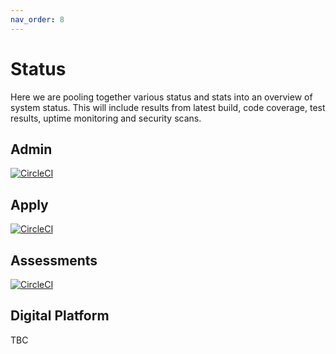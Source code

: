 ```yaml
---
nav_order: 8
---
```

# Status

Here we are pooling together various status and stats into an overview of system status. This will include results from latest build, code coverage, test results, uptime monitoring and security scans.

## Admin

[![CircleCI](https://circleci.com/gh/jac-uk/admin/tree/master.svg?style=svg)](https://circleci.com/gh/jac-uk/admin/tree/master)

## Apply

[![CircleCI](https://circleci.com/gh/jac-uk/apply/tree/master.svg?style=svg)](https://circleci.com/gh/jac-uk/apply/tree/master)

## Assessments

[![CircleCI](https://circleci.com/gh/jac-uk/assessments/tree/master.svg?style=svg)](https://circleci.com/gh/jac-uk/assessments/tree/master)



## Digital Platform

TBC